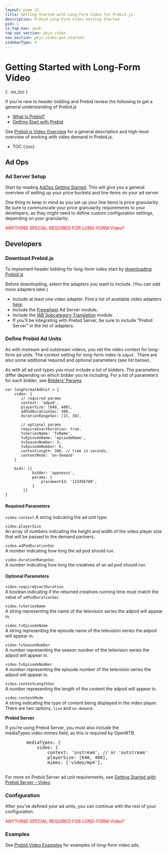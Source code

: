 ```yaml
---
layout: page_v2
title: Getting Started with Long-Form Video for Prebid.js
description: Prebid Long-Form Video Getting Started
pid: 1
is_top_nav: yeah
top_nav_section: pbjs-video
nav_section: pbjs-video-get-started
sidebarType: 4
---
```


# Getting Started with Long-Form Video
{: .no_toc }

If you’re new to header bidding and Prebid review the following to get a general understanding of Prebid.js

-	[What Is Prebid?]({{site.github.url}}/overview/intro.html)
-	[Getting Start with Prebid]({{site.github.url}}/overview/getting-started.html)

See [Prebid.js Video Overview]({{site.github.url}}/prebid-video/video-overview.html) for a general description and high-level overview of working with video demand in Prebid.js.

* TOC
{:toc}

## Ad Ops

### Ad Server Setup

Start by reading [AdOps Getting Started]({{site.github.url}}/overview/getting-started.html). This will give you a general overview of setting up your price buckets and line items on your ad server.

One thing to keep in mind as you set up your line items is price granularity. Be sure to communicate your price granularity requirements to your developers, as they might need to define custom configuration settings, depending on your granularity.

<span style="color:#ff0000">ANYTHING SPECIAL REQUIRED FOR LONG-FORM Video?</span>


## Developers

### Download Prebid.js

To implement header bidding for long-form video start by [downloading Prebid.js]({{site.github.url}}/download.html)

Before downloading, select the adapters you want to include. (You can add more adapters later.)

- Include at least one video adapter. Find a list of available video adapters [here]({{site.github.url}}/dev-docs/bidders.html#bidder-video-native).
- Include the [Freewheel]({site.github.url}}/dev-docs/module/freewheel.html) Ad Server module. 
- Include the [IAB Subcategory Translation]({site.github.url}}/dev-docs/module/iabCatalogTranslation.html) module.  
- If you’ll be integrating with Prebid Server, be sure to include “Prebid Server” in the list of adapters.

### Define Prebid Ad Units

As with instream and outstream videos, you set the video context for long-form ad units. The context setting for long-form video is `adpod` . There are also some addtional required and optional parameters (see list below).  

 As with all ad unit types you must include a list of bidders. The parameters differ depending on which bidder you’re including. For a list of parameters for each bidder, see [Bidders’ Params]({site.github.url}}/dev-docs/bidders.html).  

```
var longFormatAdUnit = {
    video: {
       // required params
       context: 'adpod', 
       playerSize: [640, 480],
       adPodDurationSec: 300,
       durationRangeSec: [15, 30],
   
       // optional params
       requireExactDuration: true,
       tvSeriesName: 'TvName',
       tvEpisodeName: 'episodeName',
       tvSeasonNumber: 3,
       tvEpisodeNumber: 6,
       contentLength: 300, // time in seconds,
       contentMode: 'on-demand'
    }

    bids: [{
            bidder: 'appnexus',
            params: {
                placementId: '123456789',
            }
        }]
}
```
 
#### Required Parameters

`video.context` 
A string indicating the ad unit type. 

`video.playerSize`  
An array of numbers indicating the height and width of the video player size that will be passed to the demand partners. 

`video.adPodDurationSec`  
A number indicating how long the ad pod should run.   

`video.durationRangeSec`  
A number indicating how long the creatives of an ad pod should run. 

#### Optional Parameters

`video.requireExactDuration`  
A boolean indicating if the returned creatives running time must match the value of `adPodDurationSec`

`video.tvSeriesName`  
A string representing the name of the television series the adpod will appear in. 

`video.tvEpisodeName`  
A string representing the episode name of the television series the adpod will appear in.

`video.tvSeasonNumber`  
A number representing the season number of the television series the adpod will appear in.

`video.tvEpisodeNumber`  
A number representing the episode number of the television series the adpod will appear in.

`video.contentLengthSec`  
A number representing the length of the content the adpod will appear in. 

`video.contentMode`   
A string indicating the type of content being displayed in the video player. There are two options, `live` and `on-demand`. 

<div class="alert alert-info">
  <strong>Prebid Server</strong>
  <p>If you’re using Prebid Server, you must also include the mediaTypes.video.mimes field, as this is required by OpenRTB.</p>

  <pre>
        mediaTypes: {
            video: {
                context: 'instream', // or 'outstream'
                playerSize: [640, 480],
                mimes: ['video/mp4'],
  </pre>

  <p>For more on Prebid Server ad unit requirements, see <a href="{{site.github.url}}/dev-docs/get-started-with-prebid-server.html#using-prebid-server-to-show-video-ads">Getting Started with Prebid Server – Video</a>.</p>

</div>

### Configuration

After you’ve defined your ad units, you can continue with the rest of your configuration.

<span style="color:#ff0000">ANYTHING SPECIAL REQUIRED FOR LONG-FORM Video?</span>

### Examples

See [Prebid Video Examples]() for examples of long-form video ads. 